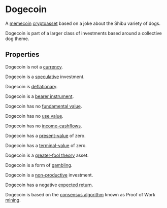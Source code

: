 # Dogecoin
A [memecoin](memecoin.md) [cryptoasset](cryptoasset.md) based on a joke about the Shibu variety of dogs. 

Dogecoin is part of a larger class of investments based around a collective dog theme.

## Properties

Dogecoin is not a [currency](currency.md).

Dogecoin is a [speculative](speculation.md) investment. 

Dogecoin is [deflationary](deflationary.md).

Dogecoin is a [bearer instrument](bearer-instrument.md).

Dogecoin has no [fundamental value](fundamental-value.md).

Dogecoin has no [use value](use-value.md).

Dogecoin has no [income-cashflows](income-cashflows.md).

Dogecoin has a [present-value](present-value.md) of zero.

Dogecoin has a [terminal-value](terminal-value.md) of zero.

Dogecoin is a [greater-fool theory](greater-fool-theory.md) asset.

Dogecoin is a form of [gambling](gambling.md).

Dogecoin is a [non-productive](productive-asset.md) investment.

Dogecoin has a negative [expected return](expected-return.md).

Dogecoin is based on the [consensus algorithm](consensus-algorithm.md) known as Proof of Work [mining](mining.md).